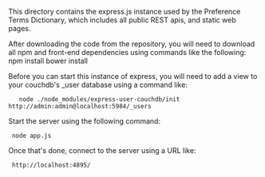 This directory contains the express.js instance used by the Preference Terms Dictionary, which includes all public REST apis, and static web pages.

After downloading the code from the repository, you will need to download all npm and front-end dependencies using commands like the following:
      npm install
      bower install

Before you can start this instance of express, you will need to add a view to your couchdb's _user database using a command like:

       node ./node_modules/express-user-couchdb/init http://admin:admin@localhost:5984/_users

Start the server using the following command:

     node app.js

Once that's done, connect to the server using a URL like:

     http://localhost:4895/